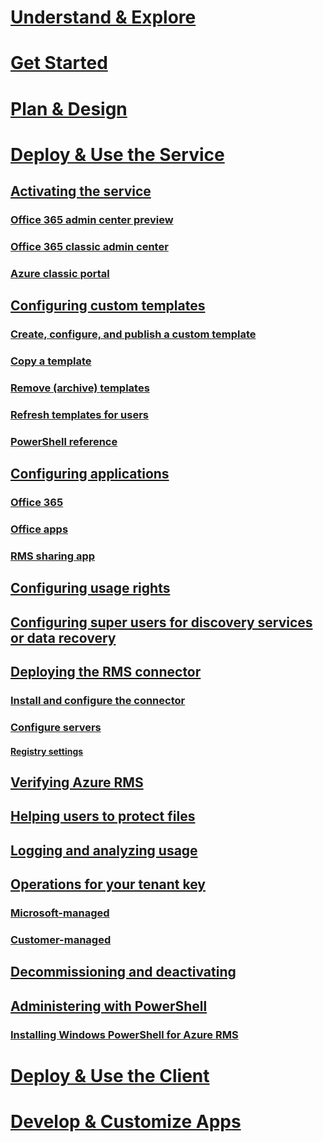 # [Understand & Explore](/rights-management/understand-explore/azure-rights-management)
# [Get Started](/rights-management/get-started/requirements-azure-rms)
# [Plan & Design](/rights-management/plan-design/deployment-roadmap)
# [Deploy & Use the Service](activate-service.md)
## [Activating the service](activate-service.md)
### [Office 365 admin center preview](activate-office365-preview.md)
### [Office 365 classic admin center](activate-office365-classic.md)
### [Azure classic portal](activate-azure-classic.md)
## [Configuring custom templates](configure-custom-templates.md)
### [Create, configure, and publish a custom template](create-template.md) 
### [Copy a template](copy-template.md)
### [Remove (archive) templates](remove-template.md) 
### [Refresh templates for users](refresh-templates.md)
### [PowerShell reference](configure-templates-with-powershell.md)
## [Configuring applications](configure-applications.md)
### [Office 365](configure-office365.md)
### [Office apps](configure-office-apps.md)
### [RMS sharing app](configure-sharing-app.md)
## [Configuring usage rights](configure-usage-rights.md)
## [Configuring super users for discovery services or data recovery](configure-super-users.md)
## [Deploying the RMS connector](deploy-rms-connector.md)
### [Install and configure the connector](install-configure-rms-connector.md)
### [Configure servers](configure-servers-rms-connector.md)
#### [Registry settings](rms-connector-registry-settings.md)
## [Verifying Azure RMS](verify.md)
## [Helping users to protect files](help-users.md)
## [Logging and analyzing usage](log-analyze-usage.md)
## [Operations for your tenant key](operations-tenant-key.md)
### [Microsoft-managed](operations-microsoft-managed-tenant-key.md)
### [Customer-managed](operations-customer-managed-tenant-key.md)
## [Decommissioning and deactivating](decommission-deactivate.md)
## [Administering with PowerShell](administer-powershell.md)
### [Installing Windows PowerShell for Azure RMS](install-powershell.md)
# [Deploy & Use the Client](/rights-management/rms-client/use-client)
# [Develop & Customize Apps](/rights-management/develop/developers-guide)
